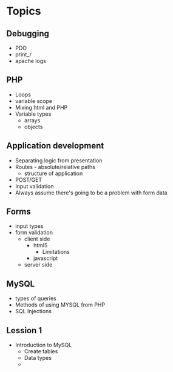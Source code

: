 # Topics

## Debugging
-  PDO
-  print_r
-  apache logs

## PHP
-  Loops
-  variable scope
-  Mixing html and PHP
-  Variable types
    -  arrays
    -  objects

## Application development
-  Separating logic from presentation
-  Routes - absolute/relative paths
    - structure of application
-  POST/GET
-  Input validation
-  Always assume there's going to be a problem with form data

## Forms
-  input types
-  form validation
    -  client side
        -  html5
            -  Limitations
        -  javascript
    -  server side


## MySQL
-  types of queries
-  Methods of using MYSQL from PHP
-  SQL Injections

## Lession 1
-  Introduction to MySQL
    -  Create tables
    -  Data types
    -  

